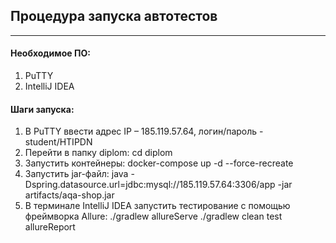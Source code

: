 ## Процедура запуска автотестов
***
#### Необходимое ПО:
1. PuTTY
2. IntelliJ IDEA

#### Шаги запуска:
1. В PuTTY ввести адрес IP – 185.119.57.64, логин/пароль - student/HTIPDN
2. Перейти в папку diplom:
   cd diplom
3. Запустить контейнеры:
   docker-compose up -d --force-recreate
4. Запустить jar-файл:
   java -Dspring.datasource.url=jdbc:mysql://185.119.57.64:3306/app -jar artifacts/aqa-shop.jar
5. В терминале IntelliJ IDEA запустить тестирование с помощью фреймворка Allure:
   ./gradlew allureServe
   ./gradlew clean test allureReport
